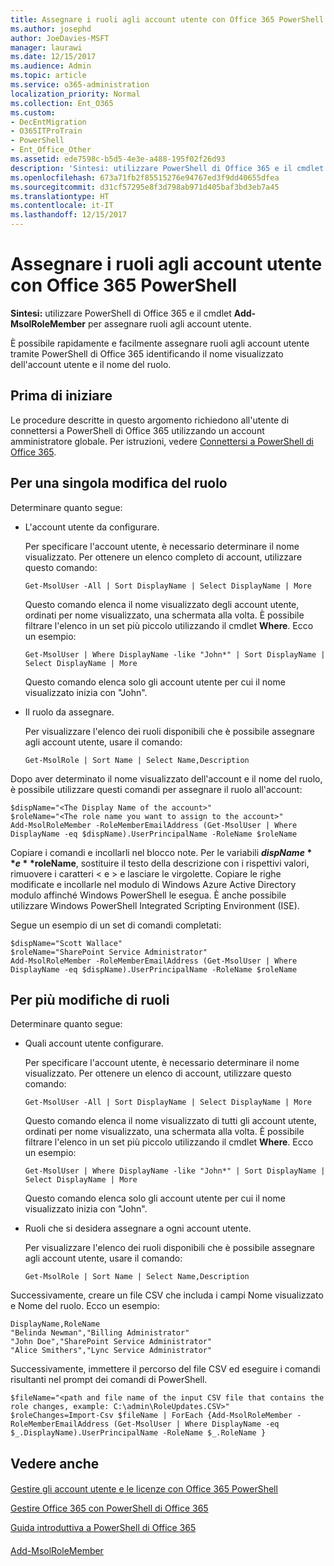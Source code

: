 ```yaml
---
title: Assegnare i ruoli agli account utente con Office 365 PowerShell
ms.author: josephd
author: JoeDavies-MSFT
manager: laurawi
ms.date: 12/15/2017
ms.audience: Admin
ms.topic: article
ms.service: o365-administration
localization_priority: Normal
ms.collection: Ent_O365
ms.custom:
- DecEntMigration
- O365ITProTrain
- PowerShell
- Ent_Office_Other
ms.assetid: ede7598c-b5d5-4e3e-a488-195f02f26d93
description: 'Sintesi: utilizzare PowerShell di Office 365 e il cmdlet Add-MsolRoleMember per assegnare ruoli agli account utente.'
ms.openlocfilehash: 673a71fb2f85515276e94767ed3f9dd40655dfea
ms.sourcegitcommit: d31cf57295e8f3d798ab971d405baf3bd3eb7a45
ms.translationtype: HT
ms.contentlocale: it-IT
ms.lasthandoff: 12/15/2017
---
```

# <a name="assign-roles-to-user-accounts-with-office-365-powershell"></a>Assegnare i ruoli agli account utente con Office 365 PowerShell

 **Sintesi:** utilizzare PowerShell di Office 365 e il cmdlet **Add-MsolRoleMember** per assegnare ruoli agli account utente.
  
È possibile rapidamente e facilmente assegnare ruoli agli account utente tramite PowerShell di Office 365 identificando il nome visualizzato dell'account utente e il nome del ruolo.
  
## <a name="before-you-begin"></a>Prima di iniziare

Le procedure descritte in questo argomento richiedono all'utente di connettersi a PowerShell di Office 365 utilizzando un account amministratore globale. Per istruzioni, vedere [Connettersi a PowerShell di Office 365](connect-to-office-365-powershell.md).
  
## <a name="for-a-single-role-change"></a>Per una singola modifica del ruolo

Determinare quanto segue:
  
- L'account utente da configurare.
    
    Per specificare l'account utente, è necessario determinare il nome visualizzato. Per ottenere un elenco completo di account, utilizzare questo comando:
    
  ```
  Get-MsolUser -All | Sort DisplayName | Select DisplayName | More
  ```

    Questo comando elenca il nome visualizzato degli account utente, ordinati per nome visualizzato, una schermata alla volta. È possibile filtrare l'elenco in un set più piccolo utilizzando il cmdlet **Where**. Ecco un esempio:
    
  ```
  Get-MsolUser | Where DisplayName -like "John*" | Sort DisplayName | Select DisplayName | More
  ```

    Questo comando elenca solo gli account utente per cui il nome visualizzato inizia con "John".
    
- Il ruolo da assegnare.
    
    Per visualizzare l'elenco dei ruoli disponibili che è possibile assegnare agli account utente, usare il comando:
    
  ```
  Get-MsolRole | Sort Name | Select Name,Description
  ```

Dopo aver determinato il nome visualizzato dell'account e il nome del ruolo, è possibile utilizzare questi comandi per assegnare il ruolo all'account:
  
```
$dispName="<The Display Name of the account>"
$roleName="<The role name you want to assign to the account>"
Add-MsolRoleMember -RoleMemberEmailAddress (Get-MsolUser | Where DisplayName -eq $dispName).UserPrincipalName -RoleName $roleName
```

Copiare i comandi e incollarli nel blocco note. Per le variabili **$dispName** e **$roleName**, sostituire il testo della descrizione con i rispettivi valori, rimuovere i caratteri \< e > e lasciare le virgolette. Copiare le righe modificate e incollarle nel modulo di Windows Azure Active Directory modulo affinché Windows PowerShell le esegua. È anche possibile utilizzare Windows PowerShell Integrated Scripting Environment (ISE).
  
Segue un esempio di un set di comandi completati:
  
```
$dispName="Scott Wallace"
$roleName="SharePoint Service Administrator"
Add-MsolRoleMember -RoleMemberEmailAddress (Get-MsolUser | Where DisplayName -eq $dispName).UserPrincipalName -RoleName $roleName
```

## <a name="for-multiple-role-changes"></a>Per più modifiche di ruoli

Determinare quanto segue:
  
- Quali account utente configurare.
    
    Per specificare l'account utente, è necessario determinare il nome visualizzato. Per ottenere un elenco di account, utilizzare questo comando:
    
  ```
  Get-MsolUser -All | Sort DisplayName | Select DisplayName | More
  ```

    Questo comando elenca il nome visualizzato di tutti gli account utente, ordinati per nome visualizzato, una schermata alla volta. È possibile filtrare l'elenco in un set più piccolo utilizzando il cmdlet **Where**. Ecco un esempio:
    
  ```
  Get-MsolUser | Where DisplayName -like "John*" | Sort DisplayName | Select DisplayName | More
  ```

    Questo comando elenca solo gli account utente per cui il nome visualizzato inizia con "John".
    
- Ruoli che si desidera assegnare a ogni account utente.
    
    Per visualizzare l'elenco dei ruoli disponibili che è possibile assegnare agli account utente, usare il comando:
    
  ```
  Get-MsolRole | Sort Name | Select Name,Description
  ```

Successivamente, creare un file CSV che includa i campi Nome visualizzato e Nome del ruolo. Ecco un esempio:
  
```
DisplayName,RoleName
"Belinda Newman","Billing Administrator"
"John Doe","SharePoint Service Administrator"
"Alice Smithers","Lync Service Administrator"
```

Successivamente, immettere il percorso del file CSV ed eseguire i comandi risultanti nel prompt dei comandi di PowerShell.
  
```
$fileName="<path and file name of the input CSV file that contains the role changes, example: C:\admin\RoleUpdates.CSV>"
$roleChanges=Import-Csv $fileName | ForEach {Add-MsolRoleMember -RoleMemberEmailAddress (Get-MsolUser | Where DisplayName -eq $_.DisplayName).UserPrincipalName -RoleName $_.RoleName }

```

## <a name="see-also"></a>Vedere anche

#### 

[Gestire gli account utente e le licenze con Office 365 PowerShell](manage-user-accounts-and-licenses-with-office-365-powershell.md)
  
[Gestire Office 365 con PowerShell di Office 365](manage-office-365-with-office-365-powershell.md)
  
[Guida introduttiva a PowerShell di Office 365](getting-started-with-office-365-powershell.md)
#### 

[Add-MsolRoleMember]((https://msdn.microsoft.com/library/dn194120.aspx))

